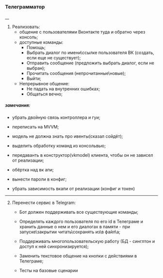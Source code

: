 ### Телеграмматор

__
  
1. Реализовать:
      + общение с пользователями Вконтакте туда и обратно через консоль;
      + доступные команды:
        * Помощь;
        * Выбрать диалог по имени\ссылке пользователя ВК (создать, если еще не существует);
        * Отправить сообщение (предложить выбрать диалог, если не выбран);
        * Прочитать сообщения (непрочитанные\новые);
        * Выйти;
      + Непрерывное общение:
        * Не падать на внутренних ошибках;
        * Общаться вечно;
      
 ##### замечания: 
   + убрать двойную связь контроллера и гуи;
   + переписать на MVVM;
   + модель не должна знать про ивенты(сказал сойдёт);
   + выделить обработку команд из консольвью;
   + передаванть в конструктор(vkmodel) клиента, чтобы он не зависел от реализации;
   + обёртка над вк апи;
   + вынести пароли в конфиг;
    
   + убрать зависимость вкапи от реализации (конфиг и токен)

___

2. Перенести сервис в Telegram:
    + Бот должен поддерживать все существующие команды;
    + Определять каждого пользователя по его id в Телеграме и хранить данные о нем и его диалогах в памяти - при запуске\закрытии читать\сохранять из\в файл\а;
    + Поддерживать многопользовательскую работу (БД - синглтон и доступ к ней синхронизируется);
    + Заменить текстовое общение на кнопки с действиями в Телеграме;
    
    + Тесты на базовые сценарии
